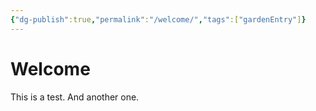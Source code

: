 ```yaml
---
{"dg-publish":true,"permalink":"/welcome/","tags":["gardenEntry"]}
---
```


# Welcome

This is a test.
And another one.